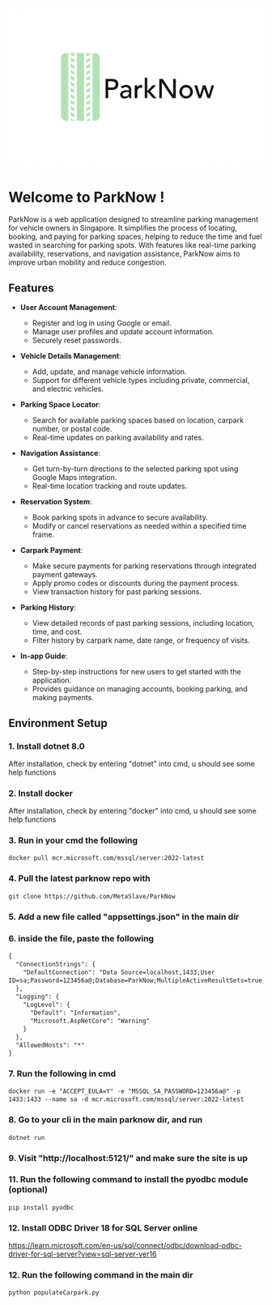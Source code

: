 ![parknowlogo](images/parknow.png)

# Welcome to ParkNow ! 

ParkNow is a web application designed to streamline parking management for vehicle owners in Singapore. It simplifies the process of locating, booking, and paying for parking spaces, helping to reduce the time and fuel wasted in searching for parking spots. With features like real-time parking availability, reservations, and navigation assistance, ParkNow aims to improve urban mobility and reduce congestion.

## Features

- **User Account Management**: 
  - Register and log in using Google or email.
  - Manage user profiles and update account information.
  - Securely reset passwords.

- **Vehicle Details Management**: 
  - Add, update, and manage vehicle information.
  - Support for different vehicle types including private, commercial, and electric vehicles.

- **Parking Space Locator**: 
  - Search for available parking spaces based on location, carpark number, or postal code.
  - Real-time updates on parking availability and rates.

- **Navigation Assistance**: 
  - Get turn-by-turn directions to the selected parking spot using Google Maps integration.
  - Real-time location tracking and route updates.

- **Reservation System**: 
  - Book parking spots in advance to secure availability.
  - Modify or cancel reservations as needed within a specified time frame.

- **Carpark Payment**: 
  - Make secure payments for parking reservations through integrated payment gateways.
  - Apply promo codes or discounts during the payment process.
  - View transaction history for past parking sessions.

- **Parking History**: 
  - View detailed records of past parking sessions, including location, time, and cost.
  - Filter history by carpark name, date range, or frequency of visits.

- **In-app Guide**: 
  - Step-by-step instructions for new users to get started with the application.
  - Provides guidance on managing accounts, booking parking, and making payments.

## Environment Setup
### 1. Install dotnet 8.0
After installation, check by entering "dotnet" into cmd, u should see some help functions

### 2. Install docker
After installation, check by entering "docker" into cmd, u should see some help functions

### 3. Run in your cmd the following
```
docker pull mcr.microsoft.com/mssql/server:2022-latest
```

### 4. Pull the latest parknow repo with 
```
git clone https://github.com/MetaSlave/ParkNow
```

### 5. Add a new file called "appsettings.json" in the main dir

### 6. inside the file, paste the following
```
{
  "ConnectionStrings": {
    "DefaultConnection": "Data Source=localhost,1433;User ID=sa;Password=123456a@;Database=ParkNow;MultipleActiveResultSets=true;TrustServerCertificate=true"
  },
  "Logging": {
    "LogLevel": {
      "Default": "Information",
      "Microsoft.AspNetCore": "Warning"
    }
  },
  "AllowedHosts": "*"
}
```

### 7. Run the following in cmd
```
docker run -e "ACCEPT_EULA=Y" -e "MSSQL_SA_PASSWORD=123456a@" -p 1433:1433 --name sa -d mcr.microsoft.com/mssql/server:2022-latest
```

### 8. Go to your cli in the main parknow dir, and run 
```
dotnet run
```

### 9. Visit "http://localhost:5121/" and make sure the site is up

### 11. Run the following command to install the pyodbc module (optional)
```
pip install pyodbc
```

### 12. Install ODBC Driver 18 for SQL Server online
https://learn.microsoft.com/en-us/sql/connect/odbc/download-odbc-driver-for-sql-server?view=sql-server-ver16

### 12. Run the following command in the main dir
```
python populateCarpark.py
```